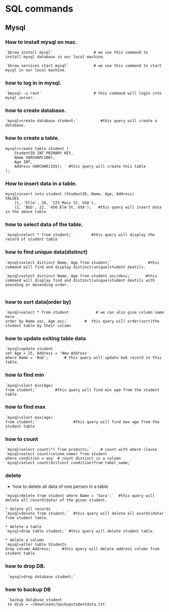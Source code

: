 # SQL commands

## Mysql


### How to install mysql on mac.
```shell
`$brew install mysql`                  # we use this command to install mysql database in our local machine.

`$brew services start mysql`           # we use this command to start mysql in our local machine.
```
### how to log in in mysql.
```shell
`$mysql -u root`                       # this command will login into mysql server.
```
### how to create database.
```shell
`mysql>create database student;`          #this query will create a database.
```

### how to create a table.
```shell
mysql>create table student (
    StudentID INT PRIMARY KEY,
    Name VARCHAR(100),
    Age INT,
    Address VARCHAR(255);   #this query will create this table
);
```

### How to insert data in a table.
```shell
mysql>insert into student (StudentID, Name, Age, Address)
VALUES
    (1, 'Elle', 20, '123 Main St, USA'),
    (2, 'Bob', 22, '456 Elm St, USA');   #this query will insert data in the above table
```

  ### how to select data of the table.
 ```shell
`mysql>select * from student;`        #this query will display the record of student table
 ```

### how to find unique data(distinct)
```shell
`mysql>select distinct Name, Age from student;`                #this command will find and display distinct(unique)student deatils.

`mysql>select distinct Name, Age from student asc/desc;`      #this command will display find and distinct(unique)student deatils with asending or desending order.


```

### how to sort data(order by)
```shell
`mysql>select * from student            # we can also give column name here
order by Name asc, Age asc;`       #  this query will order(sort)the student table by their column
```

### how to update exiting table data
```shell
`mysql>update student
set Age = 25, Address = 'New Address'
where Name = 'Bob';`      # this query will update bob record in this table.
```

### how to find min
```shell
`mysql>slect min(Age)
from student;`        #this query will find min age from the student table 
```

### how to find max
```shell
`mysql>slect max(age)
from student;`                #this query will find max age from the student table 
```

### how to count 
```shell
`mysql>select count(*) from products;`    # count with where clause
`mysql>select count(colunm_name) from student
where condition = any` # count distinct in a column
`mysql>select count(distinct condition)from tabel_name;`
``` 

### delete
* how to  delete all data of one person in a table
```shell
`mysql>delete from student where Name = 'Sara';`  #this query will delete all record(data) of the given student.

* delete all records
`mysql>delete from student;`  #this query will delete all ecords(data) from student table.

* delete a table
`mysql>drop table student;` #this query will delete student table.

* delete a column
`mysql>alter table Students
drop column Address;`    #this query will delete address column from student table
```

### how to drop DB.
```shell
 `mysql>drop database student;`
 ```

### how to backup DB
```shell
 `backup database student
 to disk = ~/Downloads/backupstudentdata.txt` 
```







 